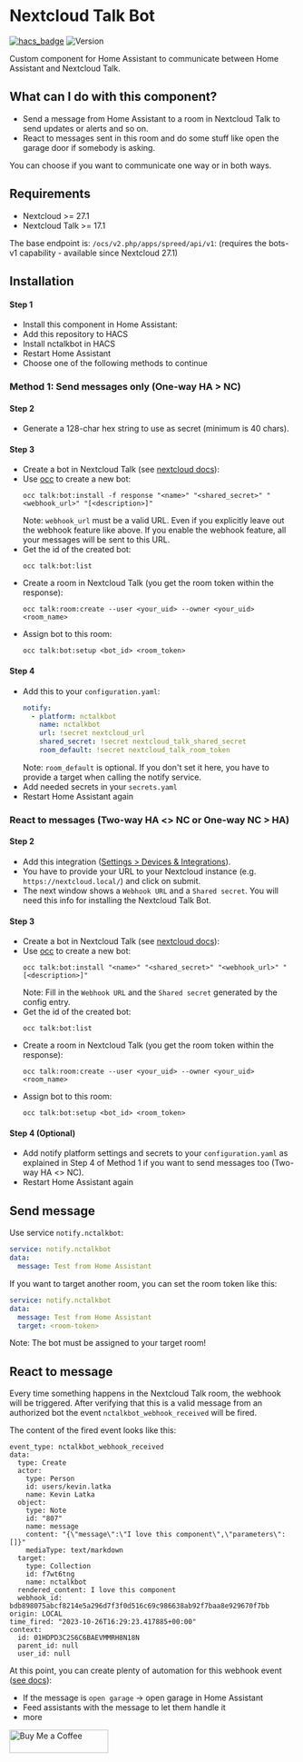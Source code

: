 # Nextcloud Talk Bot

[![hacs_badge](https://img.shields.io/badge/HACS-Custom-41BDF5.svg?style=for-the-badge)](https://github.com/hacs/integration)
![Version](https://img.shields.io/github/v/release/klatka/nc-talk-bot-component?style=for-the-badge)

Custom component for Home Assistant to communicate between Home Assistant and Nextcloud Talk.

## What can I do with this component?

- Send a message from Home Assistant to a room in Nextcloud Talk to send updates or alerts and so on.
- React to messages sent in this room and do some stuff like open the garage door if somebody is asking.

You can choose if you want to communicate one way or in both ways.

## Requirements

- Nextcloud >= 27.1
- Nextcloud Talk >= 17.1

The base endpoint is: `/ocs/v2.php/apps/spreed/api/v1`: (requires the bots-v1 capability - available since Nextcloud 27.1)

## Installation

#### Step 1

- Install this component in Home Assistant:
- Add this repository to HACS
- Install nctalkbot in HACS
- Restart Home Assistant
- Choose one of the following methods to continue

### Method 1: Send messages only (One-way HA > NC)

#### Step 2

- Generate a 128-char hex string to use as secret (minimum is 40 chars).

#### Step 3

- Create a bot in Nextcloud Talk (see [nextcloud docs](https://nextcloud-talk.readthedocs.io/en/latest/bots/)):
- Use [occ](https://docs.nextcloud.com/server/latest/admin_manual/configuration_server/occ_command.html) to create a new bot:
   ```shell
   occ talk:bot:install -f response "<name>" "<shared_secret>" "<webhook_url>" "[<description>]"
   ```
   Note: `webhook_url` must be a valid URL. Even if you explicitly leave out the webhook feature like above. If you enable the webhook feature, all your messages will be sent to this URL.
- Get the id of the created bot:
   ```shell
   occ talk:bot:list
   ```
- Create a room in Nextcloud Talk (you get the room token within the response):
   ```shell
   occ talk:room:create --user <your_uid> --owner <your_uid> <room_name>
   ```
- Assign bot to this room:
   ```shell
   occ talk:bot:setup <bot_id> <room_token>
   ```

#### Step 4

- Add this to your `configuration.yaml`:
   ```yaml
   notify:
     - platform: nctalkbot
       name: nctalkbot
       url: !secret nextcloud_url
       shared_secret: !secret nextcloud_talk_shared_secret
       room_default: !secret nextcloud_talk_room_token
   ```
   Note: `room_default` is optional. If you don't set it here, you have to provide a target when calling the notify service.
- Add needed secrets in your `secrets.yaml`
- Restart Home Assistant again

### React to messages (Two-way HA <> NC or One-way NC > HA)

#### Step 2

- Add this integration ([Settings > Devices & Integrations](https://my.home-assistant.io/redirect/integrations)).
- You have to provide your URL to your Nextcloud instance (e.g. `https://nextcloud.local/`) and click on submit.
- The next window shows a `Webhook URL` and a `Shared secret`. You will need this info for installing the Nextcloud Talk Bot.

#### Step 3

- Create a bot in Nextcloud Talk (see [nextcloud docs](https://nextcloud-talk.readthedocs.io/en/latest/bots/)):
- Use [occ](https://docs.nextcloud.com/server/latest/admin_manual/configuration_server/occ_command.html) to create a new bot:
   ```shell
   occ talk:bot:install "<name>" "<shared_secret>" "<webhook_url>" "[<description>]"
   ```
   Note: Fill in the `Webhook URL` and the `Shared secret` generated by the config entry.
- Get the id of the created bot:
   ```shell
   occ talk:bot:list
   ```
- Create a room in Nextcloud Talk (you get the room token within the response):
   ```shell
   occ talk:room:create --user <your_uid> --owner <your_uid> <room_name>
   ```
- Assign bot to this room:
   ```shell
   occ talk:bot:setup <bot_id> <room_token>
   ```

#### Step 4 (Optional)

- Add notify platform settings and secrets to your `configuration.yaml` as explained in Step 4 of Method 1 if you want to send messages too (Two-way HA <> NC).
- Restart Home Assistant again

## Send message

Use service `notify.nctalkbot`:

```yaml
service: notify.nctalkbot
data:
  message: Test from Home Assistant
```

If you want to target another room, you can set the room token like this:

```yaml
service: notify.nctalkbot
data:
  message: Test from Home Assistant
  target: <room-token>
```

Note: The bot must be assigned to your target room!

## React to message

Every time something happens in the Nextcloud Talk room, the webhook will be triggered.
After verifying that this is a valid message from an authorized bot the event `nctalkbot_webhook_received` will be fired.

The content of the fired event looks like this:

```
event_type: nctalkbot_webhook_received
data:
  type: Create
  actor:
    type: Person
    id: users/kevin.latka
    name: Kevin Latka
  object:
    type: Note
    id: "807"
    name: message
    content: "{\"message\":\"I love this component\",\"parameters\":[]}"
    mediaType: text/markdown
  target:
    type: Collection
    id: f7wt6tng
    name: nctalkbot
  rendered_content: I love this component
  webhook_id: bdb898075abcf8214e5a296d7f3f0d516c69c986638ab92f7baa8e929670f7bb
origin: LOCAL
time_fired: "2023-10-26T16:29:23.417885+00:00"
context:
  id: 01HDPD3C2S6C6BAEVMMRH8N18N
  parent_id: null
  user_id: null
```

At this point, you can create plenty of automation for this webhook event ([see docs](https://www.home-assistant.io/docs/automation/trigger/#event-trigger)):

- If the message is `open garage` -> open garage in Home Assistant
- Feed assistants with the message to let them handle it
- more

<a href="https://www.buymeacoffee.com/klatka" target="_blank"><img src="https://cdn.buymeacoffee.com/buttons/default-orange.png" alt="Buy Me a Coffee" height="41" width="174"></a>

